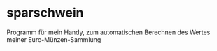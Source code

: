 # sparschwein
Programm für mein Handy, zum automatischen Berechnen des Wertes meiner Euro-Münzen-Sammlung
